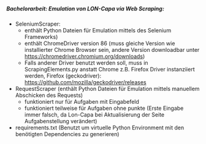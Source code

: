 ##### Bachelorarbeit: Emulation von LON-Capa via Web Scraping:
- SeleniumScraper: 
  - enthält Python Dateien für Emulation mittels des Selenium Frameworks)
  - enthält ChromeDriver version 86 (muss gleiche Version wie installierter Chrome Browser sein, andere Version downloadbar unter https://chromedriver.chromium.org/downloads)
  - Falls anderer Driver benutzt werden soll, muss in ScrapingElements.py anstatt Chrome z.B. Firefox Driver instanziiert werden, Firefox (geckodriver): https://github.com/mozilla/geckodriver/releases
- RequestScraper (enthält Python Dateien für Emulation mittels manuellem Abschicken des Requests)
  - funktioniert nur für Aufgaben mit Eingabefeld
  - funktioniert teilweise für Aufgaben ohne punkte (Erste Eingabe immer falsch, da Lon-Capa bei Aktualisierung der Seite Aufgabenstellung verändert)
- requirements.txt (Benutzt um virtuelle Python Environment mit den benötigten Dependencies zu generieren)



